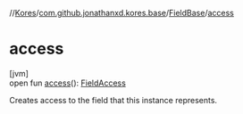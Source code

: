 //[Kores](../../../index.md)/[com.github.jonathanxd.kores.base](../index.md)/[FieldBase](index.md)/[access](access.md)

# access

[jvm]\
open fun [access](access.md)(): [FieldAccess](../-field-access/index.md)

Creates access to the field that this instance represents.
